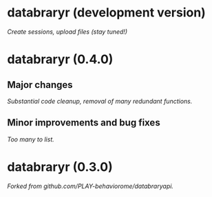 # databraryr (development version)

*Create sessions, upload files (stay tuned!)*

# databraryr (0.4.0)

## Major changes

*Substantial code cleanup, removal of many redundant functions.*

## Minor improvements and bug fixes

*Too many to list.*

# databraryr (0.3.0)

*Forked from github.com/PLAY-behaviorome/databraryapi.*
